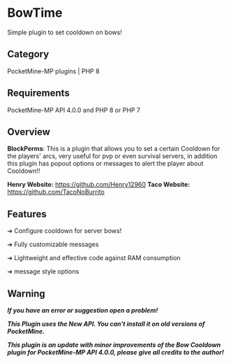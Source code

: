 

# BowTime
Simple plugin to set cooldown on bows!

## Category

PocketMine-MP plugins | PHP 8

## Requirements

PocketMine-MP API 4.0.0 and PHP 8 or PHP 7

## Overview

**BlockPerms**: This is a plugin that allows you to set a certain Cooldown for the players' arcs, very useful for pvp or even survival servers, in addition this plugin has popout options or messages to alert the player about Cooldown!!

**Henry Website:** https://github.com/Henry12960
**Taco Website:** https://github.com/TacoNoBurrito

## Features

➔ Configure cooldown for server bows!

➔ Fully customizable messages

➔ Lightweight and effective code against RAM consumption

➔ message style options

## Warning

***If you have an error or suggestion open a problem!***

***This Plugin uses the New API. You can't install it on old versions of PocketMine.***

***This plugin is an update with minor improvements of the Bow Cooldown plugin for PocketMine-MP API 4.0.0, please give all credits to the author!***
